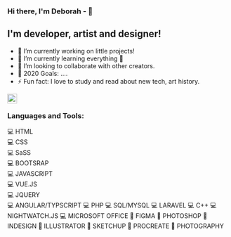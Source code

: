 ### Hi there, I'm Deborah - 👋

## I'm developer, artist and designer!

-   🔭 I’m currently working on little projects!
-   🌱 I’m currently learning everything 🤣
-   👯 I’m looking to collaborate with other creators.
-   🥅 2020 Goals: ....
-   ⚡ Fun fact: I love to study and read about new tech, art history.

[<img align="left" alt="deborah-pizzichillo-23970398| LinkedIn" width="22px" src="https://cdn.jsdelivr.net/npm/simple-icons@v3/icons/linkedin.svg" />][linkedin]

<br />

### Languages and Tools:

💻 HTML                             
💻 CSS                             
💻 SaSS                             
💻 BOOTSRAP                         
💻 JAVASCRIPT                       
💻 VUE.JS                          
💻 JQUERY                           
💻 ANGULAR/TYPSCRIPT
💻 PHP
💻 SQL/MYSQL
💻 LARAVEL
💻 C++ 
💻 NIGHTWATCH.JS
💻 MICROSOFT OFFICE 
🎨 FIGMA
🎨 PHOTOSHOP
🎨 INDESIGN
🎨 ILLUSTRATOR
🎨 SKETCHUP
🎨 PROCREATE
🎨 PHOTOGRAPHY
<br />
<br />

[linkedin]: https://www.linkedin.com/in/deborah-pizzichillo-23970398/



